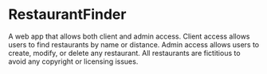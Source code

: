 # RestaurantFinder
A web app that allows both client and admin access. Client access allows users to find restaurants by name or distance. Admin access allows users to create, modify, or delete any restaurant. All restaurants are fictitious to avoid any copyright or licensing issues. 
